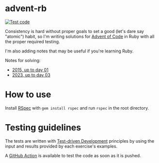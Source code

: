 # advent-rb

[![Test code](https://github.com/joshleaves/advent-rb/actions/workflows/rspec.yml/badge.svg)](https://github.com/joshleaves/advent-rb/actions/workflows/rspec.yml)

Consistency is hard without proper goals to set a good (let's dare say "atomic") habit, so I'm writing solutions for [Advent of Code](https://adventofcode.com/) in Ruby with all the proper required testing.

I'm also adding notes that may be useful if you're learning Ruby.

Notes for solving:
* [2015, up to day 01](year_2015.md)
* [2023, up to day 03](year_2023.md)

# How to use
Install [RSpec](https://github.com/rspec/rspec-metagem) with `gem install rspec` and run `rspec` in the root directory.

# Testing guidelines
The tests are written with [Test-driven Development](https://en.wikipedia.org/wiki/Test-driven_development) principles by using the input and results provided by each exercise's examples.

A [GitHub Action](https://docs.github.com/en/actions) is available to test the code as soon as it is pushed.
